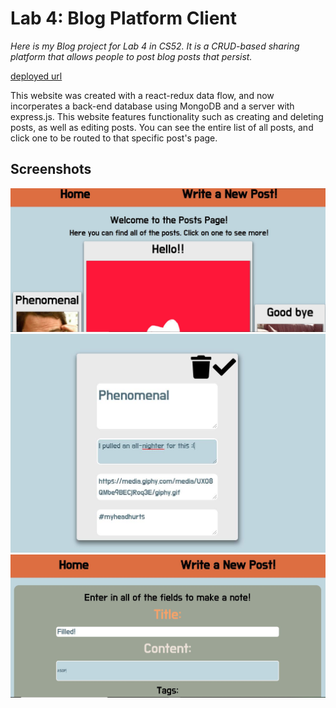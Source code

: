 # Lab 4: Blog Platform Client

*Here is my Blog project for Lab 4 in CS52. It is a CRUD-based sharing platform that allows people to post blog posts that persist.*

[deployed url](http://jordantsanz-cs52-blog.surge.sh/)

This website was created with a react-redux data flow, and now incorperates a back-end database using MongoDB and a server with express.js. This website features functionality such as creating and deleting posts, as well as editing posts. You can see the entire list of all posts, and click one to be routed to that specific post's page.

## Screenshots

![home](Blog.JPG)
![editing](editing.JPG)
![new](new.JPG)
